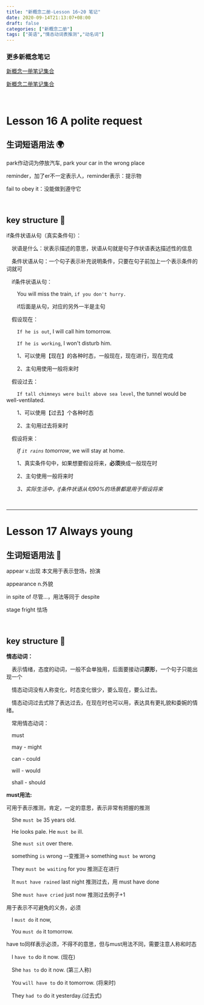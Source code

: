 ```yaml
---
title: "新概念二册-Lesson 16~20 笔记"
date: 2020-09-14T21:13:07+08:00
draft: false
categories: ["新概念二册"]
tags: ["英语","情态动词表推测","动名词"]
---
```


### 更多新概念笔记

[新概念一册笔记集合](https://wumanho.cn/categories/%E6%96%B0%E6%A6%82%E5%BF%B5%E4%B8%80%E5%86%8C/)

[新概念二册笔记集合](https://wumanho.cn/categories/%E6%96%B0%E6%A6%82%E5%BF%B5%E4%BA%8C%E5%86%8C/)

&nbsp;

# Lesson 16		A polite request

## 生词短语用法 :earth_africa:

park作动词为停放汽车, park your car in the wrong place

reminder，加了er不一定表示人，reminder表示：提示物

fail to obey it：没能做到遵守它

&nbsp;

## key structure :key:

if条件状语从句（真实条件句）：

&emsp;状语是什么：状表示描述的意思，状语从句就是句子作状语表达描述性的信息

&emsp;条件状语从句：一个句子表示补充说明条件，只要在句子前加上一个表示条件的词就可

&emsp;if条件状语从句：

&emsp;&emsp;You will miss the train, `if you don't hurry.`

&emsp;&emsp;if后面是从句，对应的另外一半是主句

&emsp;假设现在：

&emsp;&emsp;`If he is out`, I will call him tomorrow.

&emsp;&emsp;`If he is working`, I won't disturb him.

&emsp;&emsp;1、可以使用【现在】的各种时态，一般现在，现在进行，现在完成

&emsp;&emsp;2、主句用使用一般将来时

&emsp;假设过去：

&emsp;&emsp;`If tall chimneys were built above sea level`, the tunnel would be well-ventilated.

&emsp;&emsp;1、可以使用【过去】个各种时态

&emsp;&emsp;2、主句用过去将来时

&emsp;假设将来：

&emsp;&emsp;*If `it rains` tomorrow*, we will stay at home.

&emsp;&emsp;1、真实条件句中，如果想要假设将来，**必须**换成一般现在时

&emsp;&emsp;2、主句使用一般将来时

*&emsp;&emsp;3、实际生活中，if条件状语从句90%的场景都是用于假设将来*

&nbsp;

---

# Lesson 17		Always young

## 生词短语用法 :eagle:

appear v.出现  本文用于表示登场，扮演

appearance n.外貌 

in spite of 尽管...，用法等同于 despite

stage fright 怯场

&nbsp;

## key structure :key:

**情态动词：**

&emsp;表示情绪，态度的动词，一般不会单独用，后面要接动词**原形**，一个句子只能出现一个

&emsp;情态动词没有人称变化，时态变化很少，要么现在，要么过去。

&emsp;情态动词过去式除了表达过去，在现在时也可以用，表达具有更礼貌和委婉的情绪。

&emsp;常用情态动词：

&emsp;must

&emsp;may - might

&emsp;can - could

&emsp;will - would

&emsp;shall - should

**must用法:**

可用于表示推测，肯定，一定的意思，表示非常有把握的推测

&emsp;She `must be` 35 years old.

&emsp;He looks pale. He `must be` ill.

&emsp;She `must sit` over there.

&emsp;something `is` wrong --变推测-> something `must be` wrong

&emsp;They `must be waiting` for you 推测正在进行

&emsp;It `must have rained` last night 推测过去，用 must have done

&emsp;She `must have cried` just now 推测过去例子+1

用于表示不可避免的义务，必须

&emsp;I `must do` it now,

&emsp;You `must do` it tomorrow.

have to同样表示必须，不得不的意思，但与must用法不同，需要注意人称和时态

&emsp;I `have to` do it now. (现在)

&emsp;She `has to` do it now. (第三人称)

&emsp;You `will have to` do it tomorrow. (将来时)

&emsp;They `had to` do it yesterday.(过去式)